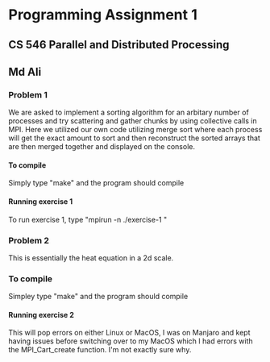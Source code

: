 # Programming Assignment 1 
## CS 546 Parallel and Distributed Processing 
## Md Ali

### Problem 1
We are asked to implement a sorting algorithm for an arbitary number of processes and try scattering and gather chunks by using collective calls in MPI.
Here we utilized our own code utilizing merge sort where each process will get the exact amount to sort and then reconstruct the sorted arrays that are
then merged together and displayed on the console.

#### To compile
Simply type "make" and the program should compile 

#### Running exercise 1 
To run exercise 1, type "mpirun -n <number of processes> ./exercise-1 <array size>" 
 

### Problem 2
This is essentially the heat equation in a 2d scale. 

### To compile 
Simpley type "make" and the program should compile 

#### Running exercise 2
This will pop errors on either Linux or MacOS, I was on Manjaro and kept having issues before switching over to my MacOS which I had errors with the MPI_Cart_create function. I'm not exactly sure why. 
